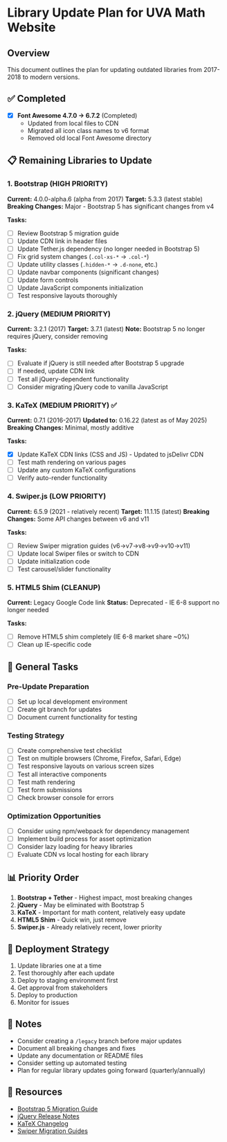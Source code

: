 # Library Update Plan for UVA Math Website

## Overview
This document outlines the plan for updating outdated libraries from 2017-2018 to modern versions.

## ✅ Completed
- [x] **Font Awesome 4.7.0 → 6.7.2** (Completed)
  - Updated from local files to CDN
  - Migrated all icon class names to v6 format
  - Removed old local Font Awesome directory

## 📋 Remaining Libraries to Update

### 1. Bootstrap (HIGH PRIORITY)
**Current:** 4.0.0-alpha.6 (alpha from 2017)
**Target:** 5.3.3 (latest stable)
**Breaking Changes:** Major - Bootstrap 5 has significant changes from v4

**Tasks:**
- [ ] Review Bootstrap 5 migration guide
- [ ] Update CDN link in header files
- [ ] Update Tether.js dependency (no longer needed in Bootstrap 5)
- [ ] Fix grid system changes (`.col-xs-*` → `.col-*`)
- [ ] Update utility classes (`.hidden-*` → `.d-none`, etc.)
- [ ] Update navbar components (significant changes)
- [ ] Update form controls
- [ ] Update JavaScript components initialization
- [ ] Test responsive layouts thoroughly

### 2. jQuery (MEDIUM PRIORITY)
**Current:** 3.2.1 (2017)
**Target:** 3.7.1 (latest)
**Note:** Bootstrap 5 no longer requires jQuery, consider removing

**Tasks:**
- [ ] Evaluate if jQuery is still needed after Bootstrap 5 upgrade
- [ ] If needed, update CDN link
- [ ] Test all jQuery-dependent functionality
- [ ] Consider migrating jQuery code to vanilla JavaScript

### 3. KaTeX (MEDIUM PRIORITY) ✅
**Current:** 0.7.1 (2016-2017)
**Updated to:** 0.16.22 (latest as of May 2025)
**Breaking Changes:** Minimal, mostly additive

**Tasks:**
- [x] Update KaTeX CDN links (CSS and JS) - Updated to jsDelivr CDN
- [ ] Test math rendering on various pages
- [ ] Update any custom KaTeX configurations
- [ ] Verify auto-render functionality

### 4. Swiper.js (LOW PRIORITY)
**Current:** 6.5.9 (2021 - relatively recent)
**Target:** 11.1.15 (latest)
**Breaking Changes:** Some API changes between v6 and v11

**Tasks:**
- [ ] Review Swiper migration guides (v6→v7→v8→v9→v10→v11)
- [ ] Update local Swiper files or switch to CDN
- [ ] Update initialization code
- [ ] Test carousel/slider functionality

### 5. HTML5 Shim (CLEANUP)
**Current:** Legacy Google Code link
**Status:** Deprecated - IE 6-8 support no longer needed

**Tasks:**
- [ ] Remove HTML5 shim completely (IE 6-8 market share ~0%)
- [ ] Clean up IE-specific code

## 🔧 General Tasks

### Pre-Update Preparation
- [ ] Set up local development environment
- [ ] Create git branch for updates
- [ ] Document current functionality for testing

### Testing Strategy
- [ ] Create comprehensive test checklist
- [ ] Test on multiple browsers (Chrome, Firefox, Safari, Edge)
- [ ] Test responsive layouts on various screen sizes
- [ ] Test all interactive components
- [ ] Test math rendering
- [ ] Test form submissions
- [ ] Check browser console for errors

### Optimization Opportunities
- [ ] Consider using npm/webpack for dependency management
- [ ] Implement build process for asset optimization
- [ ] Consider lazy loading for heavy libraries
- [ ] Evaluate CDN vs local hosting for each library

## 📊 Priority Order

1. **Bootstrap + Tether** - Highest impact, most breaking changes
2. **jQuery** - May be eliminated with Bootstrap 5
3. **KaTeX** - Important for math content, relatively easy update
4. **HTML5 Shim** - Quick win, just remove
5. **Swiper.js** - Already relatively recent, lower priority

## 🚀 Deployment Strategy

1. Update libraries one at a time
2. Test thoroughly after each update
3. Deploy to staging environment first
4. Get approval from stakeholders
5. Deploy to production
6. Monitor for issues

## 📝 Notes

- Consider creating a `/legacy` branch before major updates
- Document all breaking changes and fixes
- Update any documentation or README files
- Consider setting up automated testing
- Plan for regular library updates going forward (quarterly/annually)

## 🔗 Resources

- [Bootstrap 5 Migration Guide](https://getbootstrap.com/docs/5.0/migration/)
- [jQuery Release Notes](https://blog.jquery.com/category/releases/)
- [KaTeX Changelog](https://katex.org/docs/CHANGELOG.html)
- [Swiper Migration Guides](https://swiperjs.com/migration-guide)

